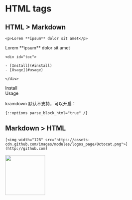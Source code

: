 # HTML tags

## HTML > Markdown

```
<p>Lorem **ipsum** dolor sit amet</p>
```

<p>Lorem **ipsum** dolor sit amet</p>

```
<div id="toc">

- [Install](#install)
- [Usage](#usage)

</div>
```

<div id="toc">

- [Install](#install)
- [Usage](#usage)

</div>

kramdown 默认不支持，可以开启：

```
{::options parse_block_html="true" /}
```

## Markdown > HTML

```
[<img width="128" src="https://assets-cdn.github.com/images/modules/logos_page/Octocat.png">](http://github.com)
```

[<img width="128" src="https://assets-cdn.github.com/images/modules/logos_page/Octocat.png">](http://github.com)

